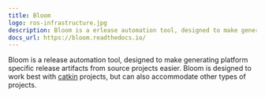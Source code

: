 ```yaml
---
title: Bloom
logo: ros-infrastructure.jpg
description: Bloom is a erlease automation tool, designed to make generating platform specific release artifacts from source projects easier
docs_url: https://bloom.readthedocs.io/
---
```


Bloom is a release automation tool, designed to make generating platform specific release artifacts from source projects easier.
Bloom is designed to work best with [catkin](https://github.com/ros/catkin) projects, but can also accommodate other types of projects.
